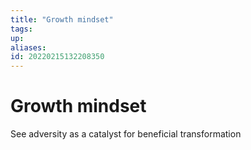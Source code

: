 ```yaml
---
title: "Growth mindset"
tags: 
up: 
aliases:
id: 20220215132208350
---
```


# Growth mindset

See adversity as a catalyst for beneficial transformation

